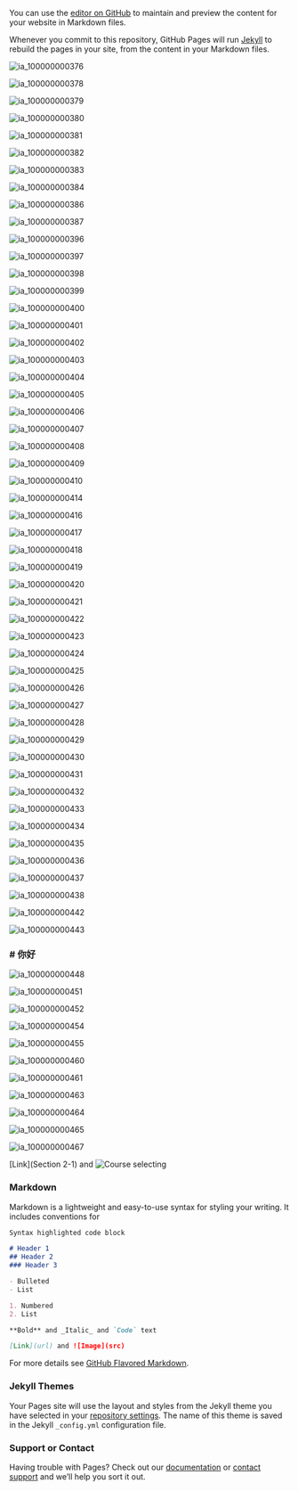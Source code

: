 

You can use the [editor on GitHub](https://github.com/MyraMa-naka/portfolio/edit/gh-pages/index.md) to maintain and preview the content for your website in Markdown files.

Whenever you commit to this repository, GitHub Pages will run [Jekyll](https://jekyllrb.com/) to rebuild the pages in your site, from the content in your Markdown files.

![ia_100000000376](pic/ia_100000000376.jpg)

![ia_100000000378](pic/ia_100000000378.jpg)

![ia_100000000379](pic/ia_100000000379.jpg)

![ia_100000000380](pic/ia_100000000380.jpg)

![ia_100000000381](pic/ia_100000000381.jpg)

![ia_100000000382](pic/ia_100000000382.jpg)

![ia_100000000383](pic/ia_100000000383.jpg)

![ia_100000000384](pic/ia_100000000384.jpg)

![ia_100000000386](pic/ia_100000000386.jpg)

![ia_100000000387](pic/ia_100000000387.jpg)

![ia_100000000396](pic/ia_100000000396.jpg)

![ia_100000000397](pic/ia_100000000397.jpg)

![ia_100000000398](pic/ia_100000000398.jpg)

![ia_100000000399](pic/ia_100000000399.jpg)

![ia_100000000400](pic/ia_100000000400.jpg)

![ia_100000000401](pic/ia_100000000401.jpg)

![ia_100000000402](pic/ia_100000000402.jpg)

![ia_100000000403](pic/ia_100000000403.jpg)

![ia_100000000404](pic/ia_100000000404.jpg)

![ia_100000000405](pic/ia_100000000405.jpg)

![ia_100000000406](pic/ia_100000000406.jpg)

![ia_100000000407](pic/ia_100000000407.jpg)

![ia_100000000408](pic/ia_100000000408.jpg)

![ia_100000000409](pic/ia_100000000409.jpg)

![ia_100000000410](pic/ia_100000000410.jpg)

![ia_100000000414](pic/ia_100000000414.jpg)

![ia_100000000416](pic/ia_100000000416.jpg)

![ia_100000000417](pic/ia_100000000417.jpg)

![ia_100000000418](pic/ia_100000000418.jpg)

![ia_100000000419](pic/ia_100000000419.jpg)

![ia_100000000420](pic/ia_100000000420.jpg)

![ia_100000000421](pic/ia_100000000421.jpg)

![ia_100000000422](pic/ia_100000000422.jpg)

![ia_100000000423](pic/ia_100000000423.jpg)

![ia_100000000424](pic/ia_100000000424.jpg)

![ia_100000000425](pic/ia_100000000425.jpg)

![ia_100000000426](pic/ia_100000000426.jpg)

![ia_100000000427](pic/ia_100000000427.jpg)

![ia_100000000428](pic/ia_100000000428.jpg)

![ia_100000000429](pic/ia_100000000429.jpg)

![ia_100000000430](pic/ia_100000000430.jpg)

![ia_100000000431](pic/ia_100000000431.jpg)

![ia_100000000432](pic/ia_100000000432.jpg)

![ia_100000000433](pic/ia_100000000433.jpg)

![ia_100000000434](pic/ia_100000000434.jpg)

![ia_100000000435](pic/ia_100000000435.jpg)

![ia_100000000436](pic/ia_100000000436.jpg)

![ia_100000000437](pic/ia_100000000437.jpg)

![ia_100000000438](pic/ia_100000000438.jpg)

![ia_100000000442](pic/ia_100000000442.jpg)

![ia_100000000443](pic/ia_100000000443.jpg)

### # 你好

![ia_100000000448](pic/ia_100000000448.jpg)

![ia_100000000451](pic/ia_100000000451.jpg)

![ia_100000000452](pic/ia_100000000452.jpg)

![ia_100000000454](pic/ia_100000000454.jpg)

![ia_100000000455](pic/ia_100000000455.jpg)

![ia_100000000460](pic/ia_100000000460.jpg)

![ia_100000000461](pic/ia_100000000461.jpg)

![ia_100000000463](pic/ia_100000000463.jpg)

![ia_100000000464](pic/ia_100000000464.jpg)

![ia_100000000465](pic/ia_100000000465.jpg)

![ia_100000000467](pic/ia_100000000467.jpg)

[Link](Section 2-1) and ![Course selecting](pic/ia_100000000409.jpg)





### Markdown

Markdown is a lightweight and easy-to-use syntax for styling your writing. It includes conventions for

```markdown
Syntax highlighted code block

# Header 1
## Header 2
### Header 3

- Bulleted
- List

1. Numbered
2. List

**Bold** and _Italic_ and `Code` text

[Link](url) and ![Image](src)
```

For more details see [GitHub Flavored Markdown](https://guides.github.com/features/mastering-markdown/).

### Jekyll Themes

Your Pages site will use the layout and styles from the Jekyll theme you have selected in your [repository settings](https://github.com/MyraMa-naka/portfolio/settings/pages). The name of this theme is saved in the Jekyll `_config.yml` configuration file.

### Support or Contact

Having trouble with Pages? Check out our [documentation](https://docs.github.com/categories/github-pages-basics/) or [contact support](https://support.github.com/contact) and we’ll help you sort it out.
